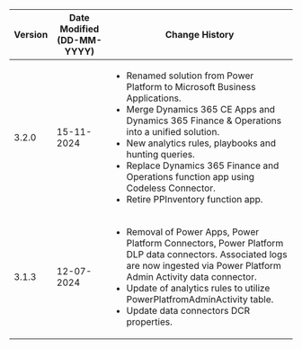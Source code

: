 | **Version** | **Date Modified (DD-MM-YYYY)** | **Change History**                                                  |
|-------------|--------------------------------|---------------------------------------------------------------------|
| 3.2.0       | 15-11-2024                     | <ul><li>Renamed solution from Power Platform to Microsoft Business Applications.</li><li>Merge Dynamics 365 CE Apps and Dynamics 365 Finance & Operations into a unified solution.</li><li>New analytics rules, playbooks and hunting queries.</li><li>Replace Dynamics 365 Finance and Operations function app using Codeless Connector.</li><li>Retire PPInventory function app.</li></ul>|
| 3.1.3       | 12-07-2024                     |<ul><li>Removal of Power Apps, Power Platform Connectors, Power Platform DLP data connectors. Associated logs are now ingested via Power Platform Admin Activity data connector.</li><li>Update of analytics rules to utilize PowerPlatfromAdminActivity table.</li><li>Update data connectors DCR properties.</li></ul> |